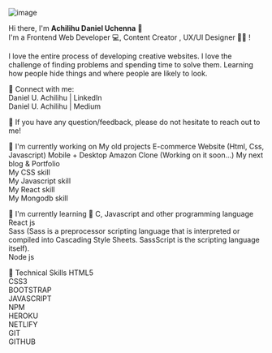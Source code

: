 ![image](https://avatars.githubusercontent.com/u/107114779?v=4)




Hi there, I'm <b>Achilihu Daniel Uchenna</b> 👋</br>
I'm a Frontend Web Developer 💻, Content Creator , UX/UI Designer 👩‍💻 !


I love the entire process of developing creative websites. I love the challenge of finding problems and spending time to solve them. Learning how people hide things and where people are likely to look.

🤝 Connect with me: </br>
Daniel U. Achilihu | LinkedIn </br>
Daniel U. Achilihu | Medium </br>

💬 If you have any question/feedback, please do not hesitate to reach out to me!

🔭 I'm currently working on
My old projects
E-commerce Website (Html, Css, Javascript)
Mobile + Desktop Amazon Clone (Working on it soon...)
My next blog & Portfolio </br>
My CSS skill </br>
My Javascript skill </br>
My React skill </br>
My Mongodb skill </br>

🌱 I'm currently learning
📱 C, Javascript and other programming language </br>
React js </br>
Sass (Sass is a preprocessor scripting language that is interpreted or compiled into Cascading Style Sheets. SassScript is the scripting language itself). </br> 
Node js

💼 Technical Skills
HTML5 </br>
CSS3 </br>
BOOTSTRAP </br>
JAVASCRIPT </br>
NPM</br>
HEROKU </br>
NETLIFY </br>
GIT </br>
GITHUB </br>
